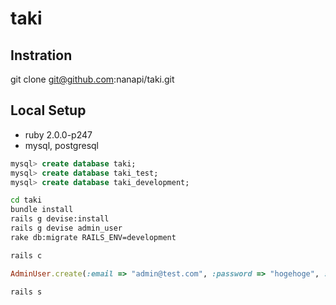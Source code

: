 taki
====


## Instration
git clone git@github.com:nanapi/taki.git

## Local Setup
- ruby 2.0.0-p247
- mysql, postgresql

```sql
mysql> create database taki;
mysql> create database taki_test;
mysql> create database taki_development;
```

```sh
cd taki
bundle install
rails g devise:install
rails g devise admin_user
rake db:migrate RAILS_ENV=development
```

```sh
rails c
```

```ruby
AdminUser.create(:email => "admin@test.com", :password => "hogehoge", :password_confirmation => "hogehoge")
```

```sh
rails s
```
